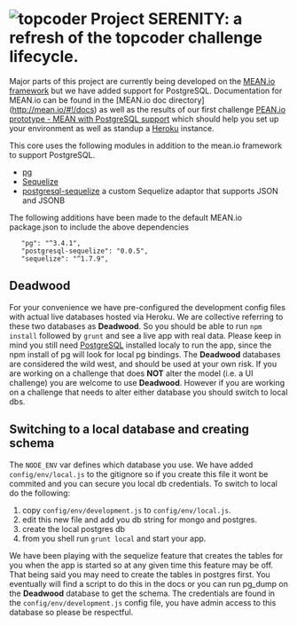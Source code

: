 
# ![topcoder](http://www.topcoder.com/favicon.ico)  Project SERENITY: a refresh of the topcoder challenge lifecycle.

Major parts of this project are currently being developed  on the [MEAN.io framework](http://mean.io/)
but we have added support for PostgreSQL.  Documentation for MEAN.io can be found in the [MEAN.io doc directory] (http://mean.io/#!/docs) as well as the results of our first challenge
[PEAN.io prototype - MEAN with PostgreSQL support](http://www.topcoder.com/challenge-details/30045010) which should help you set up your environment as well as standup a [Heroku](heroku.com) instance.

This core uses the following modules in addition to the mean.io framework to support PostgreSQL.

 * [pg](https://www.npmjs.org/package/pg)
 * [Sequelize](http://sequelizejs.com)
 *  [postgresql-sequelize](https://www.npmjs.org/package/postgresql-sequelize)  a custom Sequelize adaptor that supports JSON and JSONB

 The following additions have been made to the default MEAN.io package.json to include the above dependencies
 ```
    "pg": "^3.4.1",
    "postgresql-sequelize": "0.0.5",
    "sequelize": "^1.7.9",
  ```

## Deadwood
For your convenience we have pre-configured the development config files with actual live databases hosted via Heroku.  We are collective referring to these two databases as **Deadwood**.
So you should be  able to run `npm install`  followed by `grunt` and see a live app with real data.  Please keep in mind you still need [PostgreSQL](http://www.postgresql.org/download/)
installed localy to run the app, since the npm install of pg will look for local pg bindings. The **Deadwood** databases are considered the wild west, and should be used at your own risk. If you are working
on a challenge that does **NOT** alter the model (i.e. a UI challenge) you are welcome to use **Deadwood**. However if you are working on a challenge that needs to alter either database you should switch to  local dbs.

## Switching to a local database and creating schema
The `NODE_ENV` var defines which database you use. We have added `config/env/local.js` to the gitignore so if you create this file it wont be commited and you can secure you local db credentials. To switch to local do the following:

1. copy `config/env/development.js` to `config/env/local.js`.
1. edit this new file and add you db string for mongo and postgres.
1. create the local postgres db
1. from you shell run `grunt local` and start your app.

We have been playing with the sequelize feature that creates the tables for you when the app is started so at any given time this feature may be off.  That being said you may need to create the tables in postgres first. You eventually will  find a script to do this in the docs or you can run pg_dump on the **Deadwood** database to get the schema.  The credentials are found in the `config/env/development.js` config file, you have admin access to this database so please be respectful.
